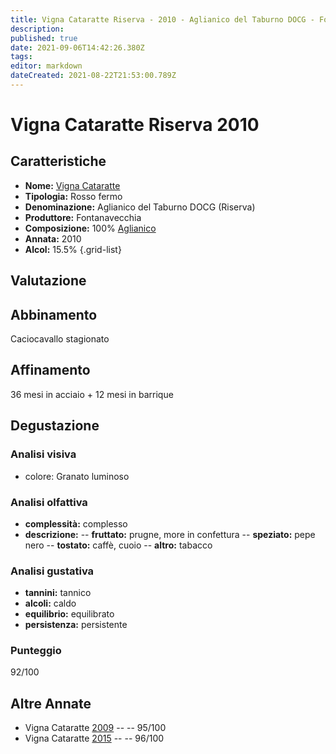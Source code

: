 ```yaml
---
title: Vigna Cataratte Riserva - 2010 - Aglianico del Taburno DOCG - Fontanavecchia
description: 
published: true
date: 2021-09-06T14:42:26.380Z
tags: 
editor: markdown
dateCreated: 2021-08-22T21:53:00.789Z
---
```


# Vigna Cataratte Riserva 2010

## Caratteristiche
- **Nome:** [Vigna Cataratte](/vini/Italia/Campania/Fontanavecchia/Vigna-Cataratte-Riserva/scheda-globale) 
- **Tipologia:** Rosso fermo
- **Denominazione:** Aglianico del Taburno DOCG (Riserva)
- **Produttore:** Fontanavecchia 
- **Composizione:** 100% [Aglianico](/vitigni/Italia/bacca-nera/aglianico)
- **Annata:** 2010
- **Alcol:** 15.5%
{.grid-list}

## Valutazione

<span class="valutazione"><span class="star-5"></span></span>

## Abbinamento
Caciocavallo stagionato

## Affinamento
36 mesi in acciaio + 12 mesi in barrique

## Degustazione

### Analisi visiva
- colore: Granato luminoso

### Analisi olfattiva
- **complessità:**  complesso
- **descrizione:** 
-- **fruttato:** prugne, more in confettura
-- **speziato:** pepe nero
-- **tostato:** caffè, cuoio
-- **altro:** tabacco

### Analisi gustativa
- **tannini:** tannico
- **alcoli:** caldo
- **equilibrio:** equilibrato
- **persistenza:** persistente

### Punteggio
<span class="valutazione">92/100</span>

## Altre Annate
- Vigna Cataratte [2009](/vini/Italia/Campania/Fontanavecchia/Vigna-Cataratte-Riserva/2009) -- <span class="star-5"></span> -- 95/100
- Vigna Cataratte [2015](/vini/Italia/Campania/Fontanavecchia/Vigna-Cataratte-Riserva/2015) -- <span class="star-5"></span> -- 96/100